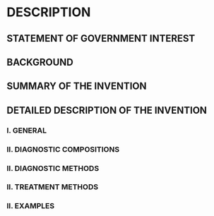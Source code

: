# DESCRIPTION

## STATEMENT OF GOVERNMENT INTEREST

## BACKGROUND

## SUMMARY OF THE INVENTION

## DETAILED DESCRIPTION OF THE INVENTION

### I. GENERAL

### II. DIAGNOSTIC COMPOSITIONS

### II. DIAGNOSTIC METHODS

### II. TREATMENT METHODS

### II. EXAMPLES

